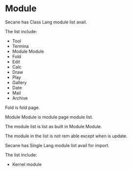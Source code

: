 # Module

Secane has Class Lang module list avail.

The list include:

- Tool
- Termina
- Module Module
- Fold
- Edit
- Calc
- Draw
- Play
- Gallery
- Date
- Mail
- Archive

Fold is fold page.

Module Module is module page module list.

The module list is list as built in Module Module.

The module in the list is not rem able except when is update.

Secane has Single Lang module list avail for import.

The list include:

- Kernel module
